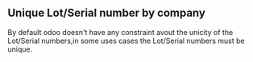 Unique Lot/Serial number by company
-----------------------------------
By default odoo doesn't have any constraint avout the unicity of the Lot/Serial numbers,in some uses cases the Lot/Serial numbers must be unique.



